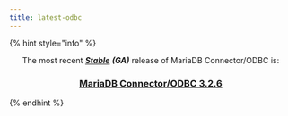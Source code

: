 ```yaml
---
title: latest-odbc
---
```


{% hint style="info" %}
<p align="center">The most recent <a href="../../release-notes/community-server/about/release-criteria.md"><em><strong>Stable</strong></em></a> <em><strong>(GA)</strong></em> release of MariaDB Connector/ODBC is:</p>

<h3 align="center"><a href="../../release-notes/connectors/odbc/mariadb-connector-odbc-3-2-release-notes/mariadb-connectorodbc-3-2-6-release-notes.md">MariaDB Connector/ODBC 3.2.6</a></h3>
{% endhint %}
